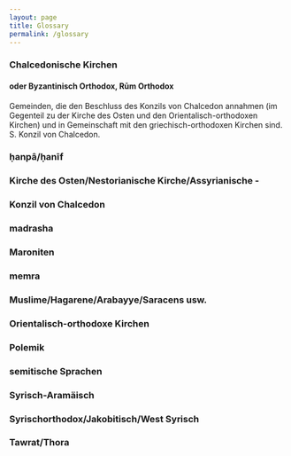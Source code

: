 ```yaml
---
layout: page
title: Glossary
permalink: /glossary
---
```


### Chalcedonische Kirchen

#### oder Byzantinisch Orthodox, Rūm Orthodox

Gemeinden, die den Beschluss des Konzils von Chalcedon annahmen (im Gegenteil zu der Kirche des Osten und den Orientalisch-orthodoxen Kirchen) und in Gemeinschaft mit den griechisch-orthodoxen Kirchen sind. S. Konzil von Chalcedon.

### ḥanpâ/ḥanīf
### Kirche des Osten/Nestorianische Kirche/Assyrianische - 
### Konzil von Chalcedon
### madrasha
### Maroniten
### memra
### Muslime/Hagarene/Arabayye/Saracens usw.
### Orientalisch-orthodoxe Kirchen
### Polemik
### semitische Sprachen
### Syrisch-Aramäisch
### Syrischorthodox/Jakobitisch/West Syrisch
### Tawrat/Thora